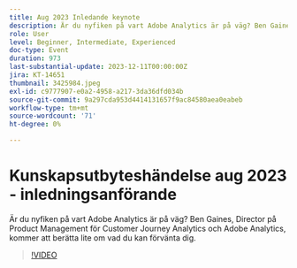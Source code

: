 ```yaml
---
title: Aug 2023 Inledande keynote
description: Är du nyfiken på vart Adobe Analytics är på väg? Ben Gaines, Director på Product Management för Customer Journey Analytics och Adobe Analytics, kommer att berätta lite om vad du kan förvänta dig.
role: User
level: Beginner, Intermediate, Experienced
doc-type: Event
duration: 973
last-substantial-update: 2023-12-11T00:00:00Z
jira: KT-14651
thumbnail: 3425984.jpeg
exl-id: c9777907-e0a2-4958-a217-3da36dfd034b
source-git-commit: 9a297cda953d4414131657f9ac84580aea0eabeb
workflow-type: tm+mt
source-wordcount: '71'
ht-degree: 0%

---
```


# Kunskapsutbyteshändelse aug 2023 - inledningsanförande

Är du nyfiken på vart Adobe Analytics är på väg? Ben Gaines, Director på Product Management för Customer Journey Analytics och Adobe Analytics, kommer att berätta lite om vad du kan förvänta dig.

>[!VIDEO](https://video.tv.adobe.com/v/3425984/?learn=on)
